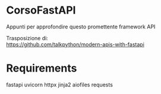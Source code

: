 # CorsoFastAPI

Appunti per approfondire questo promettente framework API

Trasposizione di:  
https://github.com/talkpython/modern-apis-with-fastapi

# Requirements

fastapi
uvicorn
httpx
jinja2
aiofiles
requests